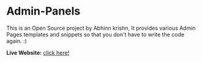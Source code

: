 # Admin-Panels
This is an Open Source project by Abhinn krishn, It provides various Admin Pages templates and snippets so that you don't have to write the code again. :)

**Live Website:** <a href="https://adminpanels.netlify.app/">click here!</a>
